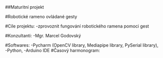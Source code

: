 ##Maturitní projekt

#Robotické rameno ovládané gesty

#Cíle projektu:
    -zprovoznit fungování robotického ramena pomoci gest

#Konzultanti:
    -Mgr. Marcel Godovský

#Softwares:
    -Pycharm (OpenCV library, Mediapipe library, PySerial library),
    -Python, 
    -Arduino IDE
#Časový harmonogram:
    
    
